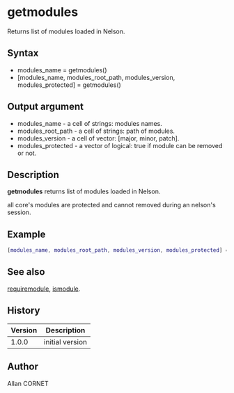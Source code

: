 

# getmodules

Returns list of modules loaded in Nelson.

## Syntax

- modules_name = getmodules()
- [modules_name, modules_root_path, modules_version, modules_protected] = getmodules()

## Output argument

 - modules_name - a cell of strings: modules names.
 - modules_root_path - a cell of strings: path of modules.
 - modules_version - a cell of vector: [major, minor, patch].
 - modules_protected - a vector of logical: true if module can be removed or not.

## Description


  <p><b>getmodules</b> returns list of modules loaded in Nelson.</p>
  <p>all core's modules are protected and cannot removed during an nelson's session.</p>


## Example

```matlab
[modules_name, modules_root_path, modules_version, modules_protected] = getmodules()
```

## See also

[requiremodule](requiremodule.md), [ismodule](ismodule.md).
## History

|Version|Description|
|------|------|
|1.0.0|initial version|


## Author

Allan CORNET



